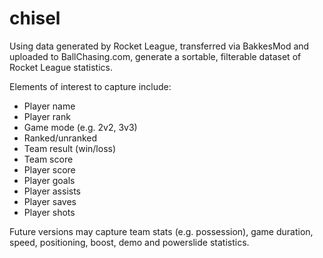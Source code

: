 # chisel
Using data generated by Rocket League, transferred via BakkesMod and uploaded to BallChasing.com, generate a sortable, filterable dataset of Rocket League statistics.

Elements of interest to capture include:
 - Player name
 - Player rank
 - Game mode (e.g. 2v2, 3v3)
 - Ranked/unranked
 - Team result (win/loss)
 - Team score
 - Player score
 - Player goals
 - Player assists
 - Player saves
 - Player shots
 
Future versions may capture team stats (e.g. possession), game duration, speed, positioning, boost, demo and powerslide statistics.
